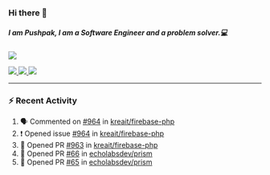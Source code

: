 ### Hi there 👋

##### I am Pushpak, I am a Software Engineer and a problem solver.💻

<a href='https://twitter.com/pushpak1300'><a href="https://pushpak1300.me/" target="_blank">
  <img src="https://img.shields.io/badge/website-%23E34F26.svg?&style=for-the-badge" />
</a> 
 
 <a href="https://twitter.com/pushpak1300" target="_blank">
  <img src="https://img.shields.io/badge/twitter-%231DA1F2.svg?&style=for-the-badge&logo=twitter&logoColor=white" />
</a> 

<a href="https://www.linkedin.com/in/pushpak-c-286b17b1/" target="_blank">
  <img src="https://img.shields.io/badge/linkedin-%230077B5.svg?&style=for-the-badge&logo=linkedin&logoColor=white" />
</a> 

<a href="https://dev.to/pushpak1300/" target="_blank">
  <img src="http://img.shields.io/badge/dev.to-gray?style=for-the-badge&logo=dev.to&?logoColor=white?logoWidth=100?label=" />
</a> 


</p>

---

### ⚡ Recent Activity

<!--START_SECTION:activity-->
1. 🗣 Commented on [#964](https://github.com/kreait/firebase-php/issues/964#issuecomment-2493399855) in [kreait/firebase-php](https://github.com/kreait/firebase-php)
2. ❗ Opened issue [#964](https://github.com/kreait/firebase-php/issues/964) in [kreait/firebase-php](https://github.com/kreait/firebase-php)
3. 💪 Opened PR [#963](https://github.com/kreait/firebase-php/pull/963) in [kreait/firebase-php](https://github.com/kreait/firebase-php)
4. 💪 Opened PR [#66](https://github.com/echolabsdev/prism/pull/66) in [echolabsdev/prism](https://github.com/echolabsdev/prism)
5. 💪 Opened PR [#65](https://github.com/echolabsdev/prism/pull/65) in [echolabsdev/prism](https://github.com/echolabsdev/prism)
<!--END_SECTION:activity-->

